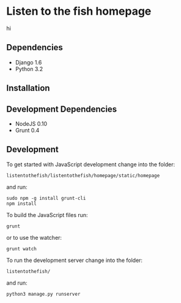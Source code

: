 Listen to the fish homepage
===========================
hi

Dependencies
------------

* Django 1.6
* Python 3.2

Installation
------------

Development Dependencies
------------------------

* NodeJS 0.10
* Grunt 0.4

Development
-----------
To get started with JavaScript development change into the folder:

	listentothefish/listentothefish/homepage/static/homepage

and run:

	sudo npm -g install grunt-cli
	npm install

To build the JavaScript files run:

	grunt

or to use the watcher:

	grunt watch

To run the development server change into the folder:

	listentothefish/

and run:

	python3 manage.py runserver
